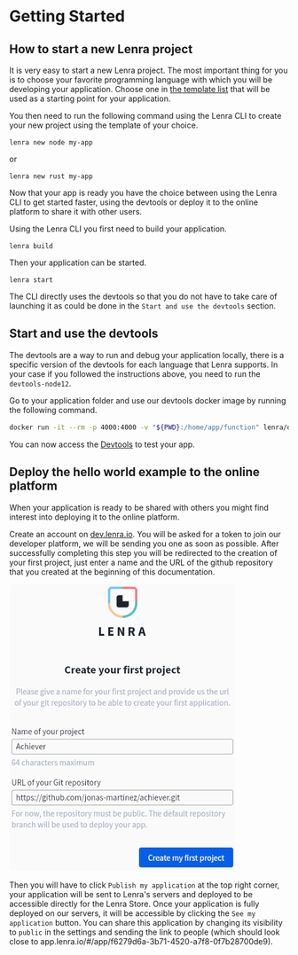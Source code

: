 # Getting Started

## How to start a new Lenra project

It is very easy to start a new Lenra project. The most important thing for you is to choose your favorite programming language with which you will be developing your application.
Choose one in [the template list](https://github.com/orgs/lenra-io/repositories?q=&type=template&language=&sort=stargazers) that will be used as a starting point for your application. 

You then need to run the following command using the Lenra CLI to create your new project using the template of your choice.

```console
lenra new node my-app
```

or

```console
lenra new rust my-app
```


Now that your app is ready you have the choice between using the Lenra CLI to get started faster, using the devtools or deploy it to the online platform to share it with other users.

Using the Lenra CLI you first need to build your application.

```console
lenra build
```

Then your application can be started.

```console
lenra start
```

The CLI directly uses the devtools so that you do not have to take care of launching it as could be done in the `Start and use the devtools` section.


## Start and use the devtools

The devtools are a way to run and debug your application locally, there is a specific version of the devtools for each language that Lenra supports. In your case if you followed the instructions above, you need to run the `devtools-node12`.

Go to your application folder and use our devtools docker image by running the following command.

```bash
docker run -it --rm -p 4000:4000 -v "${PWD}:/home/app/function" lenra/devtools-node12:beta
```

You can now access the <a href="http://localhost:4000/" target="_blank" rel="noopener">Devtools</a> to test your app.

## Deploy the hello world example to the online platform

When your application is ready to be shared with others you might find interest into deploying it to the online platform.

Create an account on [dev.lenra.io](http://dev.lenra.io). You will be asked for a token to join our developer platform, we will be sending you one as soon as possible. After successfully completing this step you will be redirected to the creation of your first project, just enter a name and the URL of the github repository that you created at the beginning of this documentation.

![New Lenra project](./img/new-lenra-project.png)

Then you will have to click `Publish my application` at the top right corner, your application will be sent to Lenra's servers and deployed to be accessible directly for the Lenra Store. Once your application is fully deployed on our servers, it will be accessible by clicking the `See my application` button. You can share this application by changing its visibility to `public` in the settings and sending the link to people (which should look close to app.lenra.io/#/app/f6279d6a-3b71-4520-a7f8-0f7b28700de9).